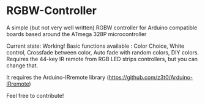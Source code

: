 # RGBW-Controller
A simple (but not very well written) RGBW controller for Arduino compatible boards based around the ATmega 328P microcontroller

Current state: Working! Basic functions available : Color Choice, White control, Crossfade between color, Auto fade with random colors, DIY colors. Requires the 44-key IR remote from RGB LED strips controllers, but you can change that.

It requires the Arduino-IRremote library (https://github.com/z3t0/Arduino-IRremote)

Feel free to contribute!
